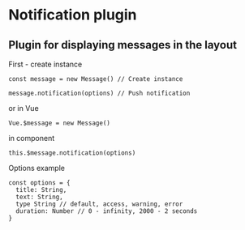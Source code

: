 # Notification plugin

## Plugin for displaying messages in the layout

First - create instance
```
const message = new Message() // Create instance

message.notification(options) // Push notification
```
or in Vue
```
Vue.$message = new Message()
```
in component
```
this.$message.notification(options)
```

Options example
```
const options = {
  title: String,
  text: String, 
  type String // default, access, warning, error
  duration: Number // 0 - infinity, 2000 - 2 seconds
}
```
